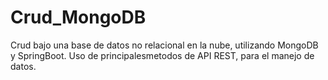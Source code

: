# Crud_MongoDB
Crud bajo una base de datos no relacional en la nube, utilizando MongoDB y SpringBoot. Uso de principalesmetodos de API REST, para el manejo de datos.
